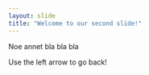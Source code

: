 ```yaml
---
layout: slide
title: "Welcome to our second slide!"
---
```

Noe annet bla bla bla

Use the left arrow to go back!
